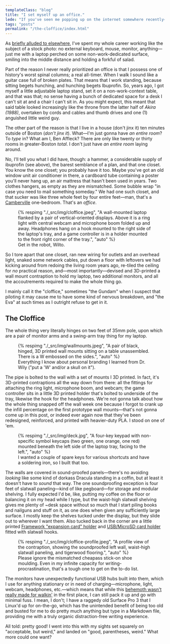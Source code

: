 ```yaml
---
templateClass: "blog"
title: "I set myself up an office."
lede: "If you've seen me popping up on the internet somewhere recently—streaming or on a podcast or what-have-you—you may have wondered why it looks like I'm crammed in a closet someplace. The answer is that I'm crammed in a closet someplace."
tags: "posts"
permalink: "/the-cloffice/index.html"
---
```


As [briefly alluded to elsewhere](/switching-to-a-framework-and-ubuntu/), I've spent my whole career working like the subject of a stock photo: no external keyboard, mouse, monitor, anything—just me with a laptop perched on some non-work-dedicated surface, smiling into the middle distance and holding a forkful of salad.

Part of the reason I never really prioritized an office is that I possess one of history's worst spinal columns; a real all-timer. When I walk I sound like a guitar case full of broken plates. That means that I work standing, because sitting begets hunching, and hunching begets Ibuprofin. So, years ago, I got myself a little adjustable laptop stand, set it on a non-work-context table, and that was that; no sense having a bunch of dedicated space for a desk I can't sit at and a chair I can't sit in. As you might expect, this meant that said table looked increasingly like the throne from the latter half of _Akira (1988)_, overtaken by cords and cables and thumb drives and one (1) anguished little weird guy.

The other part of the reason is that I live in a house (don't jinx it) ten minutes outside of Boston (_don't jinx it_). What—I'm just gonna have _an entire room_? To _type_ in? What am I, Ben Affleck? There are only like twenty or thirty rooms in greater-Boston _total_. I don't just have _an entire room_ laying around.

No, I'll tell you what I did have, though: a hammer, a considerable supply of ibuprofin (see above), the barest semblance of a plan, and that one closet. You know the one closet; you probably have it too. Maybe you've got an old window unit air conditioner in there, a cardboard tube containing a poster you'll never hang up, an air mattress that hasn't been used in years. Two clothes hangers, as empty as they are mismatched. Some bubble wrap "in case you need to mail something someday." We had one such closet, and that sucker was like three whole feet by four entire feet—man, that's a [Camberville](https://www.northeastbranch.net/maps-and-diagrams/collecting-places/maps-of-camberville/) one-bedroom. That's an _office_.

<figure>
{% respimg "./_src/img/cloffice.jpeg", "A wall-mounted laptop flanked by a pair of vertical-oriented displays. Above it is a ring light with central webcam and microphone boom folded up and away. Headphones hang on a hook mounted to the right side of the laptop's tray, and a game controller is in a holder mounted to the front right corner of the tray.", "auto" %}
<figcaption>Get in the robot, Wilto.</figcaption>
</figure>

So I tore apart that one closet, ran new wiring for outlets and an overhead light, snaked some network cables, put down a floor with leftovers we had kicking around from redoing the living room years ago, re-tiled the ceiling for _no_ practical reason, and—most importantly—devised and 3D-printed a wall mount contraption to hold my laptop, two additional monitors, and all the accoutrements required to make the whole thing go. 

I mainly call it the "cloffice," sometimes "the Gundam" when I suspect that piloting it may cause me to have some kind of nervous breakdown, and "the Eva" at such times as I outright refuse to get in it.

## The Cloffice

The whole thing very literally hinges on two feet of 35mm pole, upon which are a pair of monitor arms and a swing-arm tray thing for my laptop.

<figure>
{% respimg "./_src/img/wallmounts.jpeg", "A pair of black, hinged, 3D printed wall mounts sitting on a table unassembled. There is a W embossed on the sides.", "auto" %}
<figcaption>Everything I know about personal branding I learned from Dr. Wily ("put a 'W' and/or a skull on it").</figcaption>
</figure>

The pipe is bolted to the wall with a set of mounts I 3D printed. In fact, it's 3D-printed contraptions all the way down from there: all the fittings for attaching the ring light, microphone boom, and webcam; the game controller sits in a little 3D printed holder that's bolted to underside of the tray, likewise the hook for the headphones. We're not gonna talk about how the whole thing snapped off the wall week one because I forgot to crank up the infill percentage on the first prototype wall mounts—that's not gonna come up in this post, or indeed ever again now that they've been redesigned, reinforced, and printed with heavier-duty PLA. I stood on one of 'em.

<figure>
{% respimg "./_src/img/deck.jpg", "A four-key keypad with non-specific symbol keycaps (two green, one orange, one red) mounted beneath the left side of the laptop tray, facing to the left.", "auto" %}
<figcaption> I wanted a couple of spare keys for various shortcuts and have a soldering iron, so I built that too.</figcaption>
</figure>

The walls are covered in sound-proofed panels—there's no avoiding _looking_ like some kind of dorkass Dracula standing in a coffin, but at least it doesn't have to _sound_ that way. The one soundproofing exception is four feet of slatwall paneling—kind of like pegboard—for storage and modular shelving. I fully expected I'd be, like, putting my coffee on the floor or balancing it on my head while I type, but the waist-high slatwall shelving gives me plenty of ~desk space without so much that I start piling books and nailguns and stuff on it, as one does when given any sufficiently large surface. I mostly keep the shelves tucked under the display, but they slide out to wherever I want them. Also tucked back in the corner are a little printed [Framework "expansion card" holder](https://www.thingiverse.com/thing:7001163) and [USB/MicroSD card holder](https://www.thingiverse.com/thing:6723294) fitted with slatwall hooks.

<figure>
{% respimg "./_src/img/cloffice-profile.jpeg", "A profile view of the contraption, showing the soundproofed left wall, waist-high slatwall paneling, and tigerwood flooring.", "auto" %}
<figcaption>Please ignore the mismatched cheapass stick-on shoe moulding. Even in my infinite capacity for writing-procrastination, that's a tough one to get on the to-do list.</figcaption>
</figure>

The monitors have unexpectedly functional USB hubs built into them, which I use for anything stationary or in need of charging—microphone, light, webcam, headphones, etc.—which means that while this [behemoth wasn't really made for walkin'](/switching-to-a-framework-and-ubuntu/) in the first place, I can still pack it up and go with minimal fuss. I mean, I don't; I have a raggedy old Surface Pro 3 that I Linux'd up for on-the-go, which has the unintended benefit of being too old and busted for me to do pretty much anything but type in a Markdown file, providing me with a truly organic distraction-free writing experience.

All told: pretty good! I went into this with my sights set squarely on "acceptable, but weird," and landed on "good, parentheses, weird." What more could one want?